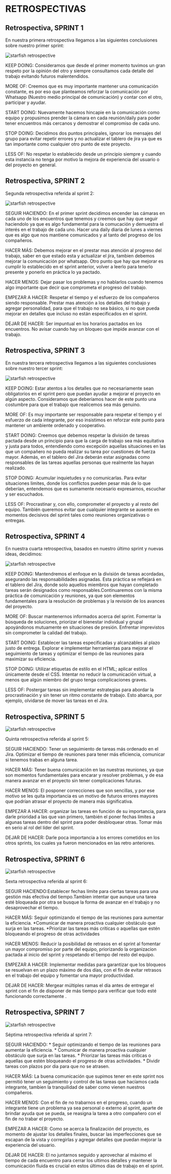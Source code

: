 # RETROSPECTIVAS

## Retrospectiva, SPRINT 1

En nuestra primera retrospectiva llegamos a las siguientes conclusiones sobre nuestro primer sprint:

![starfish retrospective](./avalanna/public/img/starfishRetrospective.png)


KEEP DOING: Consideramos que desde el primer momento tuvimos un gran respeto por la opinión del otro y siempre consultamos cada detalle del trabajo evitando futuros malentendidos.

MORE OF: Creemos que es muy importante mantener una comunicación constante, es por eso que planteamos reforzar la comunicación por Whatsapp (Nuestro medio principal de comunicación) y contar con el otro, participar y ayudar.

START DOING: Nuevamente hacemos hincapie en la comunicación como equipo y propusimos prender la cámara en cada reunión/daily para poder tener encuentros más cercanos y demostrar el compromiso de cada uno.

STOP DOING: Decidimos dos puntos principales, ignorar los mensajes del grupo para evitar repetir errores y no actualizar el tablero de jira ya que es tan importante como cualquier otro punto de este proyecto.

LESS OF: No respetar lo establecido desde un principio siempre y cuando esta instancia no tenga por motivo la mejora de experiencia del usuario o del proyecto en general.



## Retrospectiva, SPRINT 2

Segunda retrospectiva referida al sprint 2:

![starfish retrospective](./avalanna/public/img/starfishRetrospective2.png)



SEGUIR HACIENDO: En el primer sprint decidimos encender las cámaras en cada uno de los encuentros que tenemos y creemos que hay que seguir haciendolo ya que es algo fundamental para la comucación y demuestra el interés en el trabajo de cada uno.
Hacer una daily diaria de lunes a viernes que es algo que nos mantiene comunicados y al tanto del progreso de los compañeros.

HACER MÁS: Debemos mejorar en el prestar mas atención al progreso del trabajo, saber en que estado esta y actualizar el jira, tambien debemos mejorar la comunicación por whatsapp.
Otro punto que hay que mejorar es cumplir lo establecido en el sprint anterior, volver a leerlo para tenerlo presente y ponerlo en práctica lo ya pactado.

HACER MENOS: Dejar pasar los problemas y no hablarlos cuando tenemos algo importante que decir que comprometa el progreso del trabajo. 

EMPEZAR A HACER: Respetar el tiempo y el esfuerzo de los compañeros siendo responsable.
Prestar mas atención a los detalles del trabajo y agregar personalidad, para que el trabajo no sea básico, si no que pueda mejorar en detalles que incluso no están especificados en el sprint.

DEJAR DE HACER: Ser impuntual en los horarios pactados en los encuentros. 
No avisar cuando hay un bloqueo que impide avanzar con el trabajo.




## Retrospectiva, SPRINT 3

En nuestra tercera retrospectiva llegamos a las siguientes conclusiones sobre nuestro tercer sprint:

![starfish retrospective](./avalanna/public/img/starfishRetrospective3.png)


KEEP DOING: Estar atentos a los detalles que no necesariamente sean obligatorios en el sprint pero que puedan ayudar a mejorar el proyecto en algún aspecto. Consideramos que deberíamos hacer de este punto una costumbre para que el trabajo que realicemos sea más genuino.

MORE OF: Es muy importante ser responsable para respetar el tiempo y el esfuerzo de cada integrante, por eso insistimos en reforzar este punto para mantener un ambiente ordenado y cooperativo.

START DOING: Creemos que debemos respetar la división de tareas pactada desde un principio para que la carga de trabajo sea más equitativa y justa para todos, entendiendo como excepción aquellas situaciones en las que un compañero no pueda realizar su tarea por cuestiones de fuerza mayor. Además, en el tablero del Jira deberán estar asignadas como responsables de las tareas aquellas personas que realmente las hayan realizado.

STOP DOING: Acumular inquietudes y no comunicarlas. Para evitar situaciones limites, donde los conflictos pueden pesar más de lo que deberían, entendemos que es sumamente necesario expresarnos, escuchar y ser escuchados.

LESS OF: Procrastinar y, con ello, comprometer el proyecto y al resto del equipo. También queremos evitar que cualquier integrante se ausente en momentos decisivos del sprint tales como reuniones organizativas o entregas.





## Retrospectiva, SPRINT 4

En nuestra cuarta retrospectiva, basados en nuestro último sprint y nuevas ideas, decidimos:

![starfish retrospective](./avalanna/public/img/starfishRetrospective4.png)

KEEP DOING: Mantendremos el enfoque en la división de tareas acordadas, asegurando las responsabilidades asignadas. Esta práctica se reflejará en el tablero del Jira, donde solo aquellos miembros que hayan completado tareas serán designados como responsables.Continuaremos con la misma práctica de comunicación y reuniones, ya que son elementos fundamentales para la resolución de problemas y la revisión de los avances del proyecto.

MORE OF: Buscar mantenernos informados acerca del sprint. Fomentar la búsqueda de soluciones, priorizar el bienestar individual y grupal apoyándonos mutuamente en situaciones de presión. Enfrentar imprevistos sin comprometer la calidad del trabajo.

START DOING: Establecer las tareas especificadas y alcanzables al plazo justo de entrega. Explorar e implementar herramientas para mejorar el seguimiento de tareas y optimizar el tiempo de las reuniones para maximizar su eficiencia.

STOP DOING: Utilizar etiquetas de estilo en el HTML; aplicar estilos únicamente desde el CSS. Intentar no reducir la comunicación virtual, a menos que algún miembro del grupo tenga complicaciones graves.

LESS OF: Postergar tareas sin implementar estrategias para abordar la procrastinación y sin tener un ritmo constante de trabajo. Esto abarca, por ejemplo, olvidarse de mover las tareas en el Jira.




## Retrospectiva, SPRINT 5

![starfish retrospective](./avalanna/public/img/starfishRetrospective5.png)

Quinta retrospectiva referida al sprint 5:

SEGUIR HACIENDO: Tener un seguimiento de tareas más ordenado en el Jira. Optimizar el tiempo de reuniones para tener más eficiencia, comunicar si tenemos trabas en alguna tarea.

HACER MÁS: Tener buena comunicación en las nuestras reuniones, ya que son momentos fundamentales para encarar y resolver problemas, y de esa manera avanzar en el proyecto sin tener complicaciones futuras.

HACER MENOS: El posponer correcciones que son sencillas, y por ese motivo se les quita importancia es un motivo de futuros errores mayores que podrían atrasar el proyecto de manera más significativa.

EMPEZAR A HACER: organizar las tareas en función de su importancia, para darle prioridad a las que van primero, también el poner fechas límites a algunas tareas dentro del sprint para poder desbloquear otras.
Tomar más en serio al rol del líder del sprint.

DEJAR DE HACER: Darle poca importancia a los errores cometidos en los otros sprints, los cuales ya fueron mencionados en las retro anteriores. 


## Retrospectiva, SPRINT 6

![starfish retrospective](./avalanna/public/img/starfishRetro6.png)

Sexta retrospectiva referida al sprint 6: 

SEGUIR HACIENDO:Establecer fechas límite para ciertas tareas para una gestión más efectiva del tiempo.Tambien intentar que aunque una tarea esté bloqueada por otra se busque la forma de avanzar en el trabajo y no desaprovechar el tiempo.

HACER MÁS: Seguir optimizando el tiempo de las reuniones para aumentar la eficiencia.
    *Comunicar de manera proactiva cualquier obstáculo que surja en las tareas.
    *Priorizar las tareas más críticas o aquellas que estén bloqueando el progreso de otras actividades

HACER MENOS: Reducir la  posibilidad de retrasos en el sprint al fomentar  un mayor compromiso por parte del equipo,
priorizando la organizacion pactada al inicio del sprint y respetando el tiempo del resto del equipo. 

EMPEZAR A HACER: Implementar medidas para garantizar que los bloqueos se resuelvan en un plazo máximo de dos días, con el fin de evitar retrasos en el trabajo del equipo y fomentar una mayor productividad.

DEJAR DE HACER: Mergear múltiples ramas el día antes de entregar el sprint con el fin de disponer de más tiempo para verificar que todo esté funcionando correctamente .


## Retrospectiva, SPRINT 7

![starfish retrospective](./avalanna/public/img/starfishRetrospective7.png)

Séptima retrospectiva referida al sprint 7:

SEGUIR HACIENDO:
    * Seguir optimizando el tiempo de las reuniones para aumentar la eficiencia.
    * Comunicar de manera proactiva cualquier obstáculo que surja en las tareas.
    * Priorizar las tareas más críticas o aquellas que estén bloqueando el progreso de otras actividades.
    * Dividir tareas con plazos por dia para que no se atrasen.

HACER MÁS: La buena comunicación que supimos tener en este sprint nos permitió tener un seguimiento y control de las tareas que hacíamos cada integrante, tambien la tranquilidad de saber como vienen nuestros compañeros.

HACER MENOS: Con el fin de no trabarnos en el progreso, cuando un integrante tiene un problema ya sea personal o externo al sprint, aparte de brindar ayuda que se pueda, se reasigna la tarea a otro compañero con el fin de no trabar el proyecto.

EMPEZAR A HACER: Como se acerca la finalización del proyecto, es momento de ajustar los detalles finales, buscar las imperfecciones que se escapan de la vista y corregirlas y agregar detalles que puedan mejorar la experiencia del usuario.

DEJAR DE HACER: El no juntarnos seguido y aprovechar al máximo el tiempo de cada encuentro para cerrar los ultimos detalles y mantener la comunicación fluida es crucial en estos últimos días de trabajo en el sprint.
